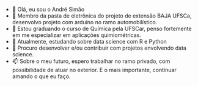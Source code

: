 - 👋 Olá, eu sou o André Simão
- 🌱 Membro da pasta de eletrônica do projeto de extensão BAJA UFSCa, desenvolvo projeto com arduino no ramo automobilístico. 
- 👀 Estou graduando o curso de Química pela UFSCar, penso fortemente em me especializar em aplicações quimiométricas. 
- 🌱 Atualmente, estudando sobre data science com R e Python
- 💞️ Procuro desenvolver e/ou contribuir com projetos envolvendo data science.
- 📫 Sobre o meu futuro, espero trabalhar no ramo privado, com possibilidade de atuar no exterior. E o mais importante, continuar amando o que eu faço.

<!---
AndreSimao-alms/AndreSimao-alms is a ✨ special ✨ repository because its `README.md` (this file) appears on your GitHub profile.
You can click the Preview link to take a look at your changes.
--->
